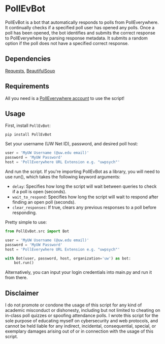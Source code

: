 # PollEvBot

PollEvBot is a bot that automatically responds to polls from PollEverywhere. It continually checks if a specified poll user has opened any polls. Once a poll has been opened, the bot identifies and submits the correct response to PollEverywhere by parsing response metadata. It submits a random option if the poll does not have a specified correct response.

## Dependencies

[Requests](https://github.com/requests/requests), [BeautifulSoup](https://github.com/waylan/beautifulsoup)

## Requirements

All you need is a [PollEverywhere account](https://www.pollev.com) to use the script!

## Usage

First, install `PollEvBot`:
```
pip install PollEvBot
```

Set your username (UW Net ID), password, and desired poll host:
```python
user = 'MyUW Username (@uw.edu email)'
password = 'MyUW Password'
host = 'PollEverywhere URL Extension e.g. "uwpsych"'
```

And run the script. If you're importing PollEvBot as a library, you will need to use run(), which takes the following keyword arguments:
 * `delay`: Specifies how long the script will wait between queries to check if a poll is open (seconds).
 * `wait_to_respond`: Specifies how long the script will wait to respond after finding an open poll (seconds).
 * `clear_responses`: If true, clears any previous responses to a poll before responding.
  
Pretty simple to use:
```python
from PollEvBot.src import Bot

user = 'MyUW Username (@uw.edu email)'
password = 'MyUW Password'
host = 'PollEverywhere URL Extension e.g. "uwpsych"'

with Bot(user, password, host, organization='uw') as bot:
    bot.run()
```
Alternatively, you can input your login credentials into main.py and run it from there.

## Disclaimer

I do not promote or condone the usage of this script for any kind of academic misconduct or dishonesty, including but not limited to cheating on in-class poll quizzes or spoofing attendance polls. I wrote this script for the sole purpose of educating myself on cybersecurity and web protocols, and cannot be held liable for any indirect, incidental, consequential, special, or exemplary damages arising out of or in connection with the usage of this script.
